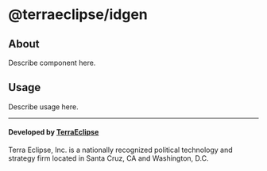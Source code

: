 @terraeclipse/idgen
==========================

About
-----

Describe component here.

Usage
-----

Describe usage here.

- - -

#### Developed by [TerraEclipse](https://github.com/TerraEclipse)

Terra Eclipse, Inc. is a nationally recognized political technology and
strategy firm located in Santa Cruz, CA and Washington, D.C.
